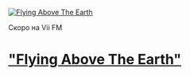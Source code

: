 [![Flying Above The Earth](https://viifm.art/data/image/35345436465.jpg)][1]

Скоро на Vii FM

# ["Flying Above The Earth"][1]



[1]: https://t.me/viifm_lux
